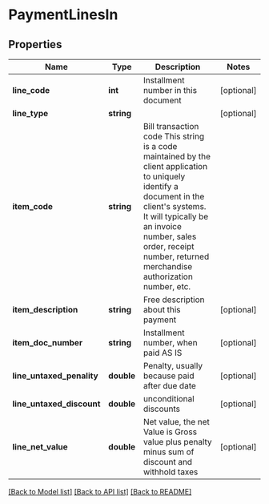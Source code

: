 # PaymentLinesIn

## Properties
Name | Type | Description | Notes
------------ | ------------- | ------------- | -------------
**line_code** | **int** | Installment number in this document | [optional] 
**line_type** | **string** |  | [optional] 
**item_code** | **string** | Bill transaction code This string is a code maintained by the client application to uniquely identify a document in the client&#39;s systems. It will typically be an invoice number, sales order, receipt number, returned merchandise authorization number, etc. | 
**item_description** | **string** | Free description about this payment | [optional] 
**item_doc_number** | **string** | Installment number, when paid AS IS | [optional] 
**line_untaxed_penality** | **double** | Penalty, usually because paid after due date | [optional] 
**line_untaxed_discount** | **double** | unconditional discounts | [optional] 
**line_net_value** | **double** | Net value, the net Value is Gross value plus penalty minus sum of discount and withhold taxes | [optional] 

[[Back to Model list]](../README.md#documentation-for-models) [[Back to API list]](../README.md#documentation-for-api-endpoints) [[Back to README]](../README.md)


